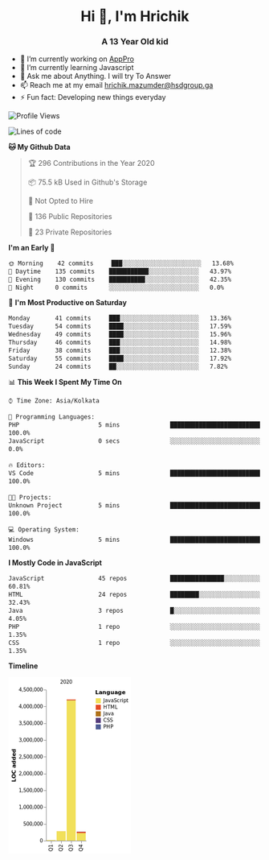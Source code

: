 <h1 align="center">Hi 👋, I'm Hrichik</h1>
<h3 align="center">A 13 Year Old kid</h3>


- 🔭 I’m currently working on [AppPro](https://apppro.in)
- 🌱 I’m currently learning Javascript
- 💬 Ask me about Anything. I will try To Answer
- 📫 Reach me at my email hrichik.mazumder@hsdgroup.ga
- ⚡ Fun fact: Developing new things everyday

<!--START_SECTION:waka-->
![Profile Views](http://img.shields.io/badge/Profile%20Views-0-blue)

![Lines of code](https://img.shields.io/badge/From%20Hello%20World%20I%27ve%20Written-3.5%20million%20lines%20of%20code-blue)

**🐱 My Github Data** 

> 🏆 296 Contributions in the Year 2020
 > 
> 📦 75.5 kB Used in Github's Storage 
 > 
> 🚫 Not Opted to Hire
 > 
> 📜 136 Public Repositories
 > 
> 🔑 23 Private Repositories 

**I'm an Early 🐤** 

```text
🌞 Morning    42 commits     ███░░░░░░░░░░░░░░░░░░░░░░   13.68% 
🌆 Daytime    135 commits    ███████████░░░░░░░░░░░░░░   43.97% 
🌃 Evening    130 commits    ██████████░░░░░░░░░░░░░░░   42.35% 
🌙 Night      0 commits      ░░░░░░░░░░░░░░░░░░░░░░░░░   0.0%

```
📅 **I'm Most Productive on Saturday** 

```text
Monday       41 commits     ███░░░░░░░░░░░░░░░░░░░░░░   13.36% 
Tuesday      54 commits     ████░░░░░░░░░░░░░░░░░░░░░   17.59% 
Wednesday    49 commits     ████░░░░░░░░░░░░░░░░░░░░░   15.96% 
Thursday     46 commits     ███░░░░░░░░░░░░░░░░░░░░░░   14.98% 
Friday       38 commits     ███░░░░░░░░░░░░░░░░░░░░░░   12.38% 
Saturday     55 commits     ████░░░░░░░░░░░░░░░░░░░░░   17.92% 
Sunday       24 commits     ██░░░░░░░░░░░░░░░░░░░░░░░   7.82%

```


📊 **This Week I Spent My Time On** 

```text
⌚︎ Time Zone: Asia/Kolkata

💬 Programming Languages: 
PHP                      5 mins              █████████████████████████   100.0% 
JavaScript               0 secs              ░░░░░░░░░░░░░░░░░░░░░░░░░   0.0%

🔥 Editors: 
VS Code                  5 mins              █████████████████████████   100.0%

🐱‍💻 Projects: 
Unknown Project          5 mins              █████████████████████████   100.0%

💻 Operating System: 
Windows                  5 mins              █████████████████████████   100.0%

```

**I Mostly Code in JavaScript** 

```text
JavaScript               45 repos            ███████████████░░░░░░░░░░   60.81% 
HTML                     24 repos            ████████░░░░░░░░░░░░░░░░░   32.43% 
Java                     3 repos             █░░░░░░░░░░░░░░░░░░░░░░░░   4.05% 
PHP                      1 repo              ░░░░░░░░░░░░░░░░░░░░░░░░░   1.35% 
CSS                      1 repo              ░░░░░░░░░░░░░░░░░░░░░░░░░   1.35%

```


**Timeline**

![Chart not found](https://github.com/hrichiksite/hrichiksite/blob/master/charts/bar_graph.png) 


<!--END_SECTION:waka-->
